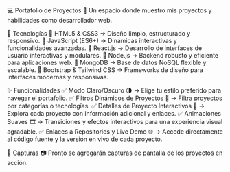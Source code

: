 💻 Portafolio de Proyectos
🌟 Un espacio donde muestro mis proyectos y habilidades como desarrollador web.

🚀 Tecnologías
🔹 HTML5 & CSS3 → Diseño limpio, estructurado y responsivo.
🔹 JavaScript (ES6+) → Dinámicas interactivas y funcionalidades avanzadas.
🔹 React.js → Desarrollo de interfaces de usuario interactivas y modulares.
🔹 Node.js → Backend robusto y eficiente para aplicaciones web.
🔹 MongoDB → Base de datos NoSQL flexible y escalable.
🔹 Bootstrap & Tailwind CSS → Frameworks de diseño para interfaces modernas y responsivas.

✨ Funcionalidades
✅ Modo Claro/Oscuro 🌗 → Elige tu estilo preferido para navegar el portafolio.
✅ Filtros Dinámicos de Proyectos 🎨 → Filtra proyectos por categorías o tecnologías.
✅ Detalles de Proyecto Interactivos 📝 → Explora cada proyecto con información adicional y enlaces.
✅ Animaciones Suaves 🎞 → Transiciones y efectos interactivos para una experiencia visual agradable.
✅ Enlaces a Repositorios y Live Demo 🌐 → Accede directamente al código fuente y la versión en vivo de cada proyecto.

📸 Capturas
📷 Pronto se agregarán capturas de pantalla de los proyectos en acción.
